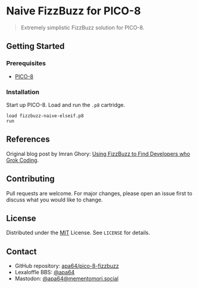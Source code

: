# Naive FizzBuzz for PICO-8

> Extremely simplistic FizzBuzz solution for PICO-8.

## Getting Started

### Prerequisites

- [PICO-8](https://www.lexaloffle.com/pico-8.php)

### Installation

Start up PICO-8. Load and run the `.p8` cartridge.

```pico-8
load fizzbuzz-naive-elseif.p8
run
```

## References

Original blog post by Imran Ghory: [Using FizzBuzz to Find Developers who Grok Coding](https://imranontech.com/2007/01/24/using-fizzbuzz-to-find-developers-who-grok-coding/).

## Contributing

Pull requests are welcome. For major changes, please open an issue first to discuss what you would like to change.

## License

Distributed under the [MIT](https://choosealicense.com/licenses/mit/) License. See `LICENSE` for details.

## Contact

- GitHub repository: [apa64/pico-8-fizzbuzz](https://github.com/apa64/pico-8-fizzbuzz)
- Lexaloffle BBS: [@apa64](https://www.lexaloffle.com/bbs/?uid=45600)
- Mastodon: [@apa64@mementomori.social](https://mementomori.social/@apa64)

